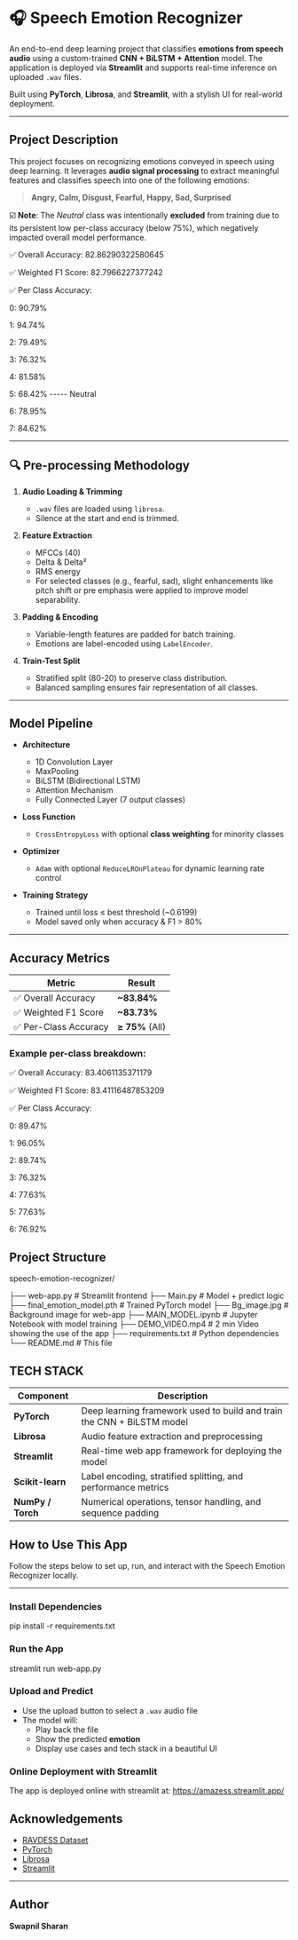# 🎧 Speech Emotion Recognizer

An end-to-end deep learning project that classifies **emotions from speech audio** using a custom-trained **CNN + BiLSTM + Attention** model. The application is deployed via **Streamlit** and supports real-time inference on uploaded `.wav` files.

Built using **PyTorch**, **Librosa**, and **Streamlit**, with a stylish UI for real-world deployment.

---

##  Project Description

This project focuses on recognizing emotions conveyed in speech using deep learning. It leverages **audio signal processing** to extract meaningful features and classifies speech into one of the following emotions:

> **Angry, Calm, Disgust, Fearful, Happy, Sad, Surprised**

☑️ **Note**: The *Neutral* class was intentionally **excluded** from training due to its persistent low per-class accuracy (below 75%), which negatively impacted overall model performance.

✅ Overall Accuracy: 82.86290322580645

✅ Weighted F1 Score: 82.7966227377242

✅ Per Class Accuracy:

   0: 90.79%
   
   1: 94.74%
   
   2: 79.49%
   
   3: 76.32%
   
   4: 81.58%
   
   5: 68.42% -----  Neutral
   
   6: 78.95%
   
   7: 84.62%

---

## 🔍 Pre-processing Methodology

1. **Audio Loading & Trimming**
   - `.wav` files are loaded using `librosa`.
   - Silence at the start and end is trimmed.

2. **Feature Extraction**
   - MFCCs (40)
   - Delta & Delta²
   - RMS energy
   - For selected classes (e.g., fearful, sad), slight enhancements like pitch shift or pre emphasis were applied to improve model separability.

3. **Padding & Encoding**
   - Variable-length features are padded for batch training.
   - Emotions are label-encoded using `LabelEncoder`.

4. **Train-Test Split**
   - Stratified split (80-20) to preserve class distribution.
   - Balanced sampling ensures fair representation of all classes.

---

##  Model Pipeline

- **Architecture**
  - 1D Convolution Layer
  - MaxPooling
  - BiLSTM (Bidirectional LSTM)
  - Attention Mechanism
  - Fully Connected Layer (7 output classes)

- **Loss Function**
  - `CrossEntropyLoss` with optional **class weighting** for minority classes

- **Optimizer**
  - `Adam` with optional `ReduceLROnPlateau` for dynamic learning rate control

- **Training Strategy**
  - Trained until loss ≤ best threshold (~0.6199)
  - Model saved only when accuracy & F1 > 80%

---

##  Accuracy Metrics

| Metric                  | Result         |
|-------------------------|----------------|
| ✅ Overall Accuracy      | **~83.84%**     |
| ✅ Weighted F1 Score     | **~83.73%**     |
| ✅ Per-Class Accuracy    | **≥ 75%** (All) |

### Example per-class breakdown:

✅ Overall Accuracy: 83.4061135371179

✅ Weighted F1 Score: 83.41116487853209

✅ Per Class Accuracy:

   0: 89.47%
   
   1: 96.05%
   
   2: 89.74%
   
   3: 76.32%
   
   4: 77.63%
   
   5: 77.63%
   
   6: 76.92%


##  Project Structure

 speech-emotion-recognizer/

├── web-app.py                   # Streamlit frontend
├── Main.py                      # Model + predict logic
├── final_emotion_model.pth      # Trained PyTorch model
├── Bg_image.jpg                 # Background image for web-app
├── MAIN_MODEL.ipynb             # Jupyter Notebook with model training
├── DEMO_VIDEO.mp4               # 2 min Video showing the use of the app
├── requirements.txt             # Python dependencies
└── README.md                    # This file

## TECH STACK

| Component            | Description                                                            |
| -------------------- | ---------------------------------------------------------------------- |
|  **PyTorch**       | Deep learning framework used to build and train the CNN + BiLSTM model |
|  **Librosa**       | Audio feature extraction and preprocessing                             |
|  **Streamlit**     | Real-time web app framework for deploying the model                    |
|  **Scikit-learn**  | Label encoding, stratified splitting, and performance metrics          |
|  **NumPy / Torch** | Numerical operations, tensor handling, and sequence padding            |

##  How to Use This App

Follow the steps below to set up, run, and interact with the Speech Emotion Recognizer locally.

---

### Install Dependencies

pip install -r requirements.txt

###  Run the App

streamlit run web-app.py

###  Upload and Predict

- Use the upload button to select a `.wav` audio file
- The model will:
  - Play back the file
  - Show the predicted **emotion**
  - Display use cases and tech stack in a beautiful UI

### Online Deployment with Streamlit

The app is deployed online with streamlit at:
https://amazess.streamlit.app/

##  Acknowledgements

- [RAVDESS Dataset](https://zenodo.org/record/1188976)
- [PyTorch](https://pytorch.org/)
- [Librosa](https://librosa.org/)
- [Streamlit](https://streamlit.io/)

---

##  Author

**Swapnil Sharan**  
